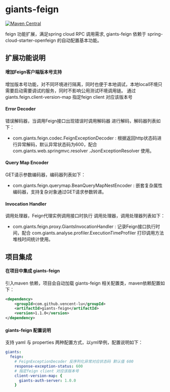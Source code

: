 # giants-feign
[![Maven Central](https://maven-badges.herokuapp.com/maven-central/com.github.vencent-lu/giants-feign/badge.svg)](https://maven-badges.herokuapp.com/maven-central/com.github.vencent-lu/giants-feign)

feign 功能扩展，满足spring cloud RPC 调用需求, giants-feign 依赖于 spring-cloud-starter-openfeign 的自动配置基本功能。

## 扩展功能说明

#### 增加Feign客户端版本号支持
增加版本号功能，对不同环境进行隔离，同时也便于本地调试，本地local环境只需要启动需要调试的服务，同时不影响公用测试环境调用链。
通过 giants.feign.client-version-map 指定feign client 对应该版本号

#### Error Decoder
错误解码器，当调用Feign接口出现错误时调用解码器 进行解码，解码器列表如下：
* com.giants.feign.codec.FeignExceptionDecoder : 根据返回http状态码进行异常解码，默认异常状态码为600，配合 com.giants.web.springmvc.resolver
.JsonExceptionResolver 使用。

#### Query Map Encoder
GET请示参数编码器，编码器列表如下：
* com.giants.feign.querymap.BeanQueryMapNestEncoder : 嵌套复杂属性编码器，支持复杂对象通过GET请求参数转递。

#### Invocation Handler
调用处理器，Feign代理实例调用接口时执行 调用处理器，调用处理器列表如下：
* com.giants.feign.proxy.GiantsInvocationHandler : 记录Feign接口执行时间，配合 com.giants.analyse.profiler.ExecutionTimeProfiler
 打印调用方法堆栈时间统计使用。
 
## 项目集成

#### 在项目中集成 giants-feign
引入maven 依赖，项目会自动加载 giants-feign 相关配置类，maven依赖配置如下：
```xml
<dependency>
    <groupId>com.github.vencent-lu</groupId>
    <artifactId>giants-feign</artifactId>
    <version>1.1.0</version>
</dependency>
```

#### giants-feign 配置说明
支持 yaml 与 properties 两种配置方式，以yml举例，配置说明如下：
```yaml
giants:
  feign:
    # FeignExceptionDecoder 反序列化异常对应状态码 默认值 600
    response-exception-status: 600
    # 指定feign client 对应该版本号
    client-version-map: {
      giants-auth-server: 1.0.0
    }
```